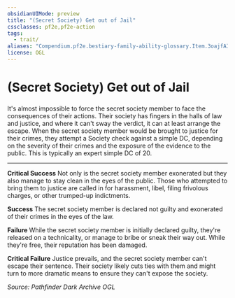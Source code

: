 ```yaml
---
obsidianUIMode: preview
title: "(Secret Society) Get out of Jail"
cssclasses: pf2e,pf2e-action
tags:
  - trait/
aliases: "Compendium.pf2e.bestiary-family-ability-glossary.Item.3oajfAIPSf77dSBL"
license: OGL
---
```

# (Secret Society) Get out of Jail

### 






It's almost impossible to force the secret society member to face the consequences of their actions. Their society has fingers in the halls of law and justice, and where it can't sway the verdict, it can at least arrange the escape. When the secret society member would be brought to justice for their crimes, they attempt a Society check against a simple DC, depending on the severity of their crimes and the exposure of the evidence to the public. This is typically an expert simple DC of 20.

* * *

**Critical Success** Not only is the secret society member exonerated but they also manage to stay clean in the eyes of the public. Those who attempted to bring them to justice are called in for harassment, libel, filing frivolous charges, or other trumped-up indictments.

**Success** The secret society member is declared not guilty and exonerated of their crimes in the eyes of the law.

**Failure** While the secret society member is initially declared guilty, they're released on a technicality, or manage to bribe or sneak their way out. While they're free, their reputation has been damaged.

**Critical Failure** Justice prevails, and the secret society member can't escape their sentence. Their society likely cuts ties with them and might turn to more dramatic means to ensure they can't expose the society.

*Source: Pathfinder Dark Archive*
*OGL*